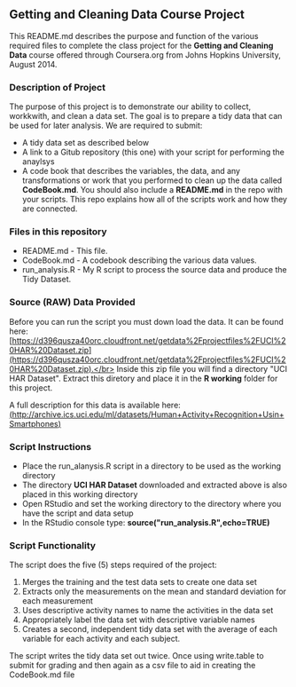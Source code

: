 ## Getting and Cleaning Data Course Project ##

This README.md describes the purpose and function of the various required 
files to complete the class project for the **Getting and Cleaning Data**
course offered through Coursera.org from Johns Hopkins University, August 2014.

### Description of Project ###
The purpose of this project is to demonstrate our ability to collect, workkwith, and clean a data set. The goal is to prepare a tidy data that can be used for later analysis.  We are required to submit:

* A tidy data set as described below
* A link to a Gitub repository (this one) with your script for performing the anaylsys
* A code book that describes the variables, the data, and any transformations or work that you performed to clean up the data called **CodeBook.md**. You should also include a **README.md** in the repo with your scripts. This repo explains how all of the scripts work and how they are connected.

### Files in this repository ###
* README.md - This file.
* CodeBook.md - A codebook describing the various data values.
* run_analysis.R - My R script to process the source data and produce the
Tidy Dataset.

### Source (RAW) Data Provided ###
Before you can run the script you must down load the data.  It can be found here:
[https://d396qusza40orc.cloudfront.net/getdata%2Fprojectfiles%2FUCI%20HAR%20Dataset.zip](https://d396qusza40orc.cloudfront.net/getdata%2Fprojectfiles%2FUCI%20HAR%20Dataset.zip).</br>
Inside this zip file you will find a directory "UCI HAR Dataset".  Extract this diretory and place it in the **R working** folder for this project.

A full description for this data is available here:</br>
[(http://archive.ics.uci.edu/ml/datasets/Human+Activity+Recognition+Usin+Smartphones)](http://archive.ics.uci.edu/ml/datasets/Human+Activity+Recognition+Usin+Smartphones) 

### Script Instructions ###
* Place the run_alanysis.R script in a directory to be used as the working directory
* The directory **UCI HAR Dataset** downloaded and extracted above is also placed in this working directory
* Open RStudio and set the working directory to the directory where you have the script and data setup
* In the RStudio console type:  **source("run_analysis.R",echo=TRUE)**
   

### Script Functionality ###
The script does the five (5) steps required of the project:

1. Merges the training and the test data sets to create one data set
2. Extracts only the measurements on the mean and standard deviation for each measurement
3. Uses descriptive activity names to name the activities in the data set
4. Appropriately label the data set with descriptive variable names
5. Creates a second, independent tidy data set with the average of each variable for 
each activity and each subject.

The script writes the tidy data set out twice.  Once using write.table to submit for grading and then again as a csv file to aid in creating the CodeBook.md file
 






